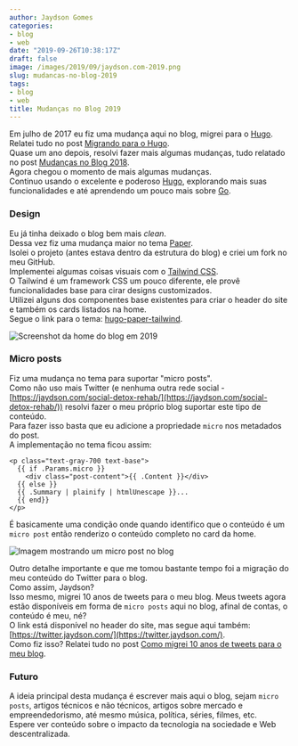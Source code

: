 ```yaml
---
author: Jaydson Gomes
categories:
- blog
- web
date: "2019-09-26T10:38:17Z"
draft: false
image: /images/2019/09/jaydson.com-2019.png
slug: mudancas-no-blog-2019
tags:
- blog
- web
title: Mudanças no Blog 2019
---
```

Em julho de 2017 eu fiz uma mudança aqui no blog, migrei para o [Hugo](https://gohugo.io/).  
Relatei tudo no post [Migrando para o Hugo](https://jaydson.com/migrando-para-o-hugo/).  
Quase um ano depois, resolvi fazer mais algumas mudanças, tudo relatado no post [Mudanças no Blog 2018](https://jaydson.com/mudancas-no-blog-2018/).  
Agora chegou o momento de mais algumas mudanças.  
Continuo usando o excelente e poderoso [Hugo](https://gohugo.io/), explorando mais suas funcionalidades e até aprendendo um pouco mais sobre [Go](https://golang.org/).  


### Design

Eu já tinha deixado o blog bem mais *clean*.  
Dessa vez fiz uma mudança maior no tema [Paper](https://themes.gohugo.io/hugo-paper/).  
Isolei o projeto (antes estava dentro da estrutura do blog) e criei um fork no meu GitHub.  
Implementei algumas coisas visuais com o [Tailwind CSS](https://tailwindcss.com/).  
O Tailwind é um framework CSS um pouco diferente, ele provê funcionalidades base para cirar designs customizados.  
Utilizei alguns dos componentes base existentes para criar o header do site e também os cards listados na home.  
Segue o link para o tema: [hugo-paper-tailwind](https://github.com/jaydson/hugo-paper-tailwind).  

![Screenshot da home do blog em 2019](/images/2019/09/jaydson.com-2019.png)  

### Micro posts
Fiz uma mudança no tema para suportar "micro posts".  
Como não uso mais Twitter (e nenhuma outra rede social - [https://jaydson.com/social-detox-rehab/](https://jaydson.com/social-detox-rehab/)) resolvi fazer o meu próprio blog suportar este tipo de conteúdo.  
Para fazer isso basta que eu adicione a propriedade `micro` nos metadados do post.  
A implementação no tema ficou assim:  
```
<p class="text-gray-700 text-base">
  {{ if .Params.micro }}
    <div class="post-content">{{ .Content }}</div>
  {{ else }}
  {{ .Summary | plainify | htmlUnescape }}...
  {{ end}}
</p>
```
É basicamente uma condição onde quando identifico que o conteúdo é um `micro post` então renderizo o conteúdo completo no card da home.  

![Imagem mostrando um micro post no blog](/images/2019/09/micro-post.png)  

Outro detalhe importante e que me tomou bastante tempo foi a migração do meu conteúdo do Twitter para o blog.  
Como assim, Jaydson?  
Isso mesmo, migrei 10 anos de tweets para o meu blog. Meus tweets agora estão disponíveis em forma de `micro posts` aqui no blog, afinal de contas, o conteúdo é meu, né?  
O link está disponível no header do site, mas segue aqui também: [https://twitter.jaydson.com/](https://twitter.jaydson.com/).  
Como fiz isso? Relatei tudo no post [Como migrei 10 anos de tweets para o meu blog](https://jaydson.com/como-migrei-10-anos-de-tweets-para-o-meu-blog).  

### Futuro
A ideia principal desta mudança é escrever mais aqui o blog, sejam `micro posts`, artigos técnicos e não técnicos, artigos sobre mercado e empreendedorismo, até mesmo música, política, séries, filmes, etc.  
Espere ver conteúdo sobre o impacto da tecnologia na sociedade e Web descentralizada.  